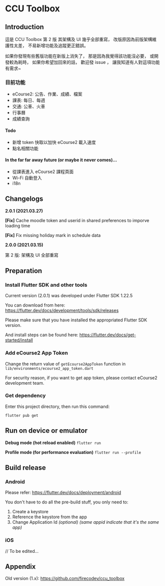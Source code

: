 # CCU Toolbox
## Introduction
這是 CCU Toolbox 第 2 版
其架構及 UI 幾乎全部重寫，
改版原因為前版架構維護性太差，
不易新增功能及追蹤更正錯誤。

如果你發現有些舊版功能在新版上消失了，
那是因為我覺得該功能沒必要，
或開發較為耗時，
如果你希望加回來的話，
歡迎發 issue ，
讓我知道有人對這項功能有需求~

### 目前功能
* eCourse2: 公告、作業、成績、檔案
* 課表: 每日、每週
* 交通: 公車、火車
* 行事曆
* 成績查詢

#### Todo
* 新增 token 快取以加快 eCourse2 載入速度
* 點名相關功能

#### In the far far away future (or maybe it never comes)...
* 從課表進入 eCourse2 課程頁面
* Wi-Fi 自動登入
* i18n

## Changelogs

**2.0.1 (2021.03.27)**

**[Fix]** Cache moodle token and userid in shared preferences to imporve loading time

**[Fix]** Fix missing holiday mark in schedule data

**2.0.0 (2021.03.15)**

第 2 版: 架構及 UI 全部重寫

## Preparation

### Install Flutter SDK and other tools
Current version (2.0.1) was developed under Flutter SDK 1.22.5

You can download from here:
https://flutter.dev/docs/development/tools/sdk/releases

Please make sure that you have installed the appropriated Flutter SDK version.

And install steps can be found here:
https://flutter.dev/docs/get-started/install

### Add eCourse2 App Token

Change the return value of `getEcourse2AppToken` function in `lib/environments/ecourse2_app_token.dart`

For security reason, if you want to get app token, please contact eCourse2 development team.

### Get dependency

Enter this project directory, then run this command:

`flutter pub get`

## Run on device or emulator
**Debug mode (hot reload enabled)**
`flutter run`

**Profile mode (for performance evaluation)**
`flutter run --profile`

## Build release

### Android
Please refer:
https://flutter.dev/docs/deployment/android

You don't have to do all the pre-build stuff, you only need to:
1. Create a keystore
2. Reference the keystore from the app
3. Change Application Id *(optional) (same appid indicate that it's the same app)*

### iOS
// To be edited...

## Appendix
Old version (1.x):
https://github.com/firecodev/ccu_toolbox
